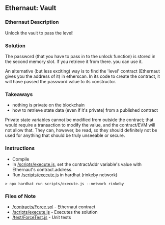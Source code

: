 ## Ethernaut: Vault

### Ethernaut Description
Unlock the vault to pass the level!
  
### Solution 
The password (that you have to pass in to the unlock function) is stored in the second memory slot. If you retrieve it from there. you can use it. 

An alternative (but less exciting) way is to find the 'level' contract (Ethernaut gives you the address of it) in etherscan. In its code to create the contract, it will have passed the password value to its constructor. 

### Takeaways
- nothing is private on the blockchain 
- how to retrieve state data (even if it's private) from a published contract 

Private state variables cannot be modified from outside the contract; that would require a transaction to modify the value, and the contract/EVM will not allow that. They can, however, be read, so they should definitely not be used for anything that should be truly unseeable or secure. 

### Instructions
- Compile 
- In [/scripts/execute.js](scripts/execute.js), set the contractAddr variable's value with Ethernaut's contract.address. 
- Run [/scripts/execute.js](scripts/execute.js) in hardhat (rinkeby network)

`> npx hardhat run scripts/execute.js --network rinkeby`

### Files of Note
- [/contracts/Force.sol](contracts/Vault.sol) - Ethernaut contract
- [/scripts/execute.js](scripts/execute.js) - Executes the solution 
- [/test/ForceTest.js](test/VaultTest.js) - Unit tests 
